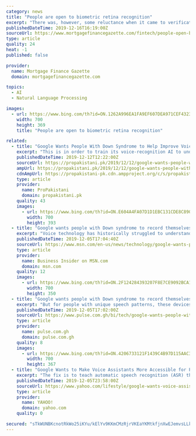 ```yaml
---
category: news
title: "People are open to biometric retina recognition"
excerpt: "There was, however, some reluctance when it came to verification by heartbeat recognition (45%) and keystroke dynamics (44%). The survey, conducted online with OnePoll, also revealed fingerprint was currently the most widespread form of biometric verification, regularly used or tried by 54% of respondents, followed by facial (32%) and voice (29 ..."
publishedDateTime: 2019-12-16T16:19:00Z
sourceUrl: https://www.mortgagefinancegazette.com/fintech/people-open-biometric-retina-recognition-16-12-2019/
type: article
quality: 24
heat: -1
published: false

provider:
  name: Mortgage Finance Gazette
  domain: mortgagefinancegazette.com

topics:
  - AI
  - Natural Language Processing

images:
  - url: https://www.bing.com/th?id=ON.1262A996EA1FA9EF607DEA971CEF4323
    width: 700
    height: 369
    title: "People are open to biometric retina recognition"

related:
  - title: "Google Wants People With Down Syndrome to Help Improve Voice Recognition"
    excerpt: "This is in order to train its voice-recognition AI to understand unique speech patterns. Currently, Google’s aim is to get at least 500 voice recording donations from people with DS. Voice computing is considered the future of technology, however, it can be slightly inconvenient for people with mental and physical disabilities. In order to ..."
    publishedDateTime: 2019-12-12T12:22:00Z
    sourceUrl: https://propakistani.pk/2019/12/12/google-wants-people-with-down-syndrome-to-help-improve-voice-recognition/
    ampUrl: https://propakistani.pk/2019/12/12/google-wants-people-with-down-syndrome-to-help-improve-voice-recognition/amp/
    cdnAmpUrl: https://propakistani-pk.cdn.ampproject.org/c/s/propakistani.pk/2019/12/12/google-wants-people-with-down-syndrome-to-help-improve-voice-recognition/amp/
    type: article
    provider:
      name: ProPakistani
      domain: propakistani.pk
    quality: 43
    images:
      - url: https://www.bing.com/th?id=ON.E604A4FA07D1D1EBC131CDE8C89034D0
        width: 700
        height: 393
  - title: "Google wants people with Down syndrome to record themselves speaking to help train its AI to recognize unique speech patterns"
    excerpt: "Voice technology has historically struggled to understand people with unique speech patterns, like those with Down syndrome."
    publishedDateTime: 2019-12-05T17:04:40Z
    sourceUrl: https://www.msn.com/en-us/news/technology/google-wants-people-with-down-syndrome-to-record-themselves-speaking-to-help-train-its-ai-to-recognize-unique-speech-patterns/ar-BBXO3rt
    type: article
    provider:
      name: Business Insider on MSN.com
      domain: msn.com
    quality: 12
    images:
      - url: https://www.bing.com/th?id=ON.2F124284393207F8E7CE9092BCA112AB
        width: 700
        height: 350
  - title: "Google wants people with Down syndrome to record themselves speaking to help train its AI to recognize unique speech patterns (GOOGL)"
    excerpt: "But for people with unique speech patterns, these devices can be inaccessible when speech-recognition technology fails to understand what users are saying. Google is aiming to change that with a new initiative dubbed \" Project Understood .\" The company is partnering with the Canadian Down Syndrome Society to solicit hundreds of voice recordings ..."
    publishedDateTime: 2019-12-05T17:02:00Z
    sourceUrl: https://www.pulse.com.gh/bi/tech/google-wants-people-with-down-syndrome-to-record-themselves-speaking-to-help-train/yk0v4wd
    type: article
    provider:
      name: pulse.com.gh
      domain: pulse.com.gh
    quality: 8
    images:
      - url: https://www.bing.com/th?id=ON.4206733121F1439C4B97D115AAC3B5B1
        width: 700
        height: 367
  - title: "Google Wants to Make Voice Assistants More Accessible for People With Down Syndrome"
    excerpt: "The fix is to teach automatic speech recognition (ASR) through voice samples from many people with Down syndrome. For many people with disabilities, voice assistant technology is more than a ubiquitous convenience — it can be a key tool for living independently. Voice assistant technology makes it easier to set up schedules and reminders ..."
    publishedDateTime: 2019-12-05T23:58:00Z
    sourceUrl: https://www.yahoo.com/lifestyle/google-wants-voice-assistants-more-231539010.html
    type: article
    provider:
      name: YAHOO!
      domain: yahoo.com
    quality: 0

secured: "sTkWUNBKcnotRkWo25iKYu/kElYv9KKmCMzRjrVKEaYKMtkfjnXwEJemvsLLkDUvVkr5z/Ye+phBjGgwzl200BlO673DkNGH3WkPClInZy5299toqArZuuKY2SRbigRc6AwSxlkEf2jzLiYrrbl11LGLYvoJyn7htPXldkKvUoCt653elX4npGXZLbpja2NUMgxrQr5qyEzP84NQRuJHJzBTzrttX3PfdgPeHRzijmU+RuGHILdBmZqCk+2xdWrKDPLbY7BFte8MkgRE8+g/Yw==;mdTPs+wrS771mNMffy9XSA=="
---
```


